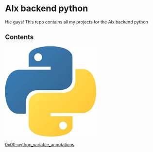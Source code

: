 # Alx backend python

Hie guys! This repo contains all my projects for the Alx backend python

## Contents

<img src='img/python.jpg' width=300>

<a href='0x00-python_variable_annotations/'>0x00-python_variable_annotations</a>